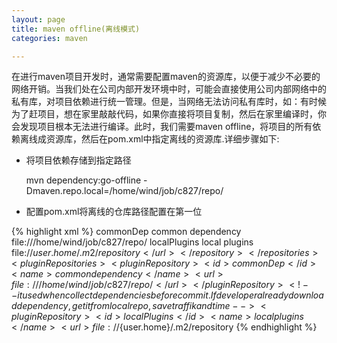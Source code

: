 ```yaml
---
layout: page
title: maven offline(离线模式)
categories: maven

---
```

在进行maven项目开发时，通常需要配置maven的资源库，以便于减少不必要的网络开销。当我们处在公司内部开发环境中时，可能会直接使用公司内部网络中的私有库，对项目依赖进行统一管理。但是，当网络无法访问私有库时，如：有时候为了赶项目，想在家里敲敲代码，如果你直接将项目复制，然后在家里编译时，你会发现项目根本无法进行编译。此时，我们需要maven offline，将项目的所有依赖离线成资源库，然后在pom.xml中指定离线的资源库.详细步骤如下:

* 将项目依赖存储到指定路径

    mvn dependency:go-offline -Dmaven.repo.local=/home/wind/job/c827/repo/

* 配置pom.xml将离线的仓库路径配置在第一位

{% highlight xml %}
<repositories>
    <repository>
        <id>commonDep</id>
        <name>common dependency</name>
        <url>file:///home/wind/job/c827/repo/</url>
    </repository>
    <!-- it used when collect dependencies before commit. If developer already download dependency, get it from local repo, save traffik and time -->
    <repository>
        <id>localPlugins</id>
        <name>local plugins</name>
        <url>file://${user.home}/.m2/repository</url>
    </repository>
</repositories>
<pluginRepositories>
    <pluginRepository>
        <id>commonDep</id>
        <name>common dependency</name>
        <url>file:///home/wind/job/c827/repo/</url>
    </pluginRepository>
    <!-- it used when collect dependencies before commit. If developer already download dependency, get it from local repo, save traffik and time -->       
    <pluginRepository>
        <id>localPlugins</id>
        <name>local plugins</name>
        <url>file://${user.home}/.m2/repository</url>
    </pluginRepository>
</pluginRepositories>
{% endhighlight %}